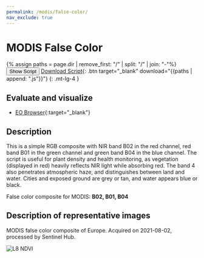 ```yaml
---
permalink: /modis/false-color/
nav_exclude: true
---
```


# MODIS False Color
{% assign paths = page.dir | remove_first: "/" | split: "/" | join: "-"%}
<button class="btn btn-primary" id="toggle-script" onclick="toggleScript()">Show Script</button>
[Download Script](script.js){: .btn target="_blank" download="{{paths | append: ".js"}}"}
{: .mt-lg-4 }

<div id="script" style="display:none;"> 
{% highlight javascript %}
{% include_relative script.js %}
{% endhighlight %}
</div>

## Evaluate and visualize

- [EO Browser](https://sentinelshare.page.link/pkQi){:target="_blank"}   

## Description

This is a simple RGB composite with NIR band B02 in the red channel, red band B01 in the green channel and green band B04 in the blue channel. The script is useful for plant density and health monitoring, as vegetation (displayed in red) heavily reflects NIR light while absorbing red. The band 4 also penetrates atmospheric haze, and distinguishes between land and water. Cities and exposed ground are grey or tan, and water appears blue or black.

False color composite for MODIS: **B02, B01, B04**

## Description of representative images

MODIS false color composite of Europe. Acquired on 2021-08-02, processed by Sentinel Hub. 

![L8 NDVI](fig/fig1.png)


 